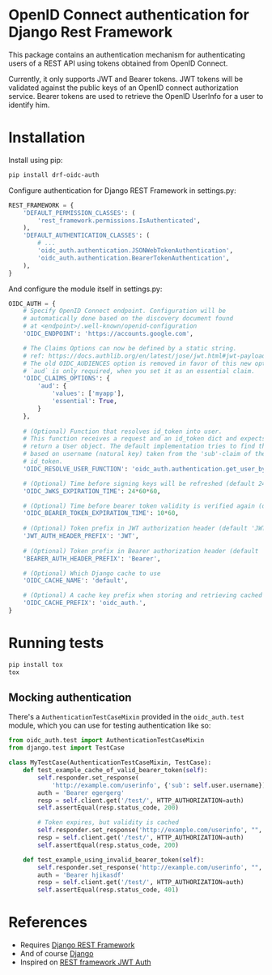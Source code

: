 # OpenID Connect authentication for Django Rest Framework

This package contains an authentication mechanism for authenticating 
users of a REST API using tokens obtained from OpenID Connect.

Currently, it only supports JWT and Bearer tokens. JWT tokens will be 
validated against the public keys of an OpenID connect authorization 
service. Bearer tokens are used to retrieve the OpenID UserInfo for a
user to identify him.

# Installation

Install using pip:

```sh
pip install drf-oidc-auth
```

Configure authentication for Django REST Framework in settings.py:

```py
REST_FRAMEWORK = {
    'DEFAULT_PERMISSION_CLASSES': (
        'rest_framework.permissions.IsAuthenticated',
    ),
    'DEFAULT_AUTHENTICATION_CLASSES': (
        # ...
        'oidc_auth.authentication.JSONWebTokenAuthentication',
        'oidc_auth.authentication.BearerTokenAuthentication',
    ),
}
```

And configure the module itself in settings.py:
```py
OIDC_AUTH = {
    # Specify OpenID Connect endpoint. Configuration will be
    # automatically done based on the discovery document found
    # at <endpoint>/.well-known/openid-configuration
    'OIDC_ENDPOINT': 'https://accounts.google.com',

    # The Claims Options can now be defined by a static string.
    # ref: https://docs.authlib.org/en/latest/jose/jwt.html#jwt-payload-claims-validation
    # The old OIDC_AUDIENCES option is removed in favor of this new option.
    # `aud` is only required, when you set it as an essential claim.
    'OIDC_CLAIMS_OPTIONS': {
        'aud': {
            'values': ['myapp'],
            'essential': True,
        }
    },
    
    # (Optional) Function that resolves id_token into user.
    # This function receives a request and an id_token dict and expects to
    # return a User object. The default implementation tries to find the user
    # based on username (natural key) taken from the 'sub'-claim of the
    # id_token.
    'OIDC_RESOLVE_USER_FUNCTION': 'oidc_auth.authentication.get_user_by_id',

    # (Optional) Time before signing keys will be refreshed (default 24 hrs)
    'OIDC_JWKS_EXPIRATION_TIME': 24*60*60,

    # (Optional) Time before bearer token validity is verified again (default 10 minutes)
    'OIDC_BEARER_TOKEN_EXPIRATION_TIME': 10*60,
    
    # (Optional) Token prefix in JWT authorization header (default 'JWT')
    'JWT_AUTH_HEADER_PREFIX': 'JWT',
    
    # (Optional) Token prefix in Bearer authorization header (default 'Bearer')
    'BEARER_AUTH_HEADER_PREFIX': 'Bearer',

    # (Optional) Which Django cache to use
    'OIDC_CACHE_NAME': 'default',

    # (Optional) A cache key prefix when storing and retrieving cached values
    'OIDC_CACHE_PREFIX': 'oidc_auth.',
}
```

# Running tests

```sh
pip install tox
tox
```

## Mocking authentication

There's a `AuthenticationTestCaseMixin` provided in the `oidc_auth.test` module, which you 
can use for testing authentication like so:
```python
from oidc_auth.test import AuthenticationTestCaseMixin
from django.test import TestCase

class MyTestCase(AuthenticationTestCaseMixin, TestCase):
    def test_example_cache_of_valid_bearer_token(self):
        self.responder.set_response(
            'http://example.com/userinfo', {'sub': self.user.username})
        auth = 'Bearer egergerg'
        resp = self.client.get('/test/', HTTP_AUTHORIZATION=auth)
        self.assertEqual(resp.status_code, 200)

        # Token expires, but validity is cached
        self.responder.set_response('http://example.com/userinfo', "", 401)
        resp = self.client.get('/test/', HTTP_AUTHORIZATION=auth)
        self.assertEqual(resp.status_code, 200)

    def test_example_using_invalid_bearer_token(self):
        self.responder.set_response('http://example.com/userinfo', "", 401)
        auth = 'Bearer hjikasdf'
        resp = self.client.get('/test/', HTTP_AUTHORIZATION=auth)
        self.assertEqual(resp.status_code, 401)
```

# References

* Requires [Django REST Framework](http://www.django-rest-framework.org/)
* And of course [Django](https://www.djangoproject.com/)
* Inspired on [REST framework JWT Auth](https://github.com/GetBlimp/django-rest-framework-jwt)
